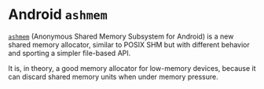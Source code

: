 # Android `ashmem`

[`ashmem`](https://android.googlesource.com/kernel/common/+/refs/heads/android16-6.12/drivers/staging/android/ashmem_rust.rs) (Anonymous Shared Memory Subsystem for Android) is a new shared memory allocator, similar to POSIX SHM but with different behavior and sporting a simpler file-based API.

It is, in theory, a good memory allocator for low-memory devices, because it can discard shared memory units when under memory pressure.
